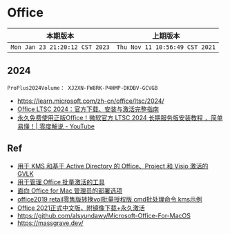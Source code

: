 # Office

|本期版本| 上期版本
|:---:|:---:
`Mon Jan 23 21:20:12 CST 2023` | `Thu Nov 11 10:56:49 CST 2021`




## 2024

```
ProPlus2024Volume： XJ2XN-FW8RK-P4HMP-DKDBV-GCVGB
```

* <https://learn.microsoft.com/zh-cn/office/ltsc/2024/>
* [Office LTSC 2024：官方下载、安装与激活完整指南](https://uuzi.net/office-ltsc-2024-download-installation-activation-guide/)
* [永久免费使用正版Office！微软官方 LTSC 2024 长期服务版安装教程 ，简单易懂！| 零度解说 - YouTube](https://www.youtube.com/watch?v=vRCV38wrl9s)


## Ref


* [用于 KMS 和基于 Active Directory 的 Office、Project 和 Visio 激活的 GVLK](https://learn.microsoft.com/zh-cn/deployoffice/vlactivation/gvlks)
* [用于管理 Office 批量激活的工具](https://docs.microsoft.com/zh-cn/deployoffice/vlactivation/tools-to-manage-volume-activation-of-office)
* [面向 Office for Mac 管理员的部署选项](https://learn.microsoft.com/zh-cn/deployoffice/mac/deployment-options-for-office-for-mac)
* [office2019 retail零售版转换vol批量授权版 cmd批处理命令 kms示例](https://blog.csdn.net/mrning2/article/details/106016817)
* [Office 2021正式中文版，附镜像下载+永久激活 ](https://www.cnblogs.com/hushaojun/p/15967885.html)
* <https://github.com/alsyundawy/Microsoft-Office-For-MacOS>
* <https://massgrave.dev/>